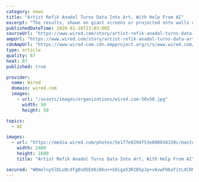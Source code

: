 ```yaml
---
category: news
title: "Artist Refik Anadol Turns Data Into Art, With Help From AI"
excerpt: "The results, shown on giant screens or projected onto walls or entire buildings, use data points in a kind of AI pointillism. Anadol explains his creative process in a new WIRED video. It features works including Machine Hallucination, a 360-degree video installation made from 10 million photos of New York. Anadol used machine learning to group ..."
publishedDateTime: 2020-01-16T13:03:00Z
sourceUrl: "https://www.wired.com/story/artist-refik-anadol-turns-data-art-help-ai/"
ampUrl: "https://www.wired.com/story/artist-refik-anadol-turns-data-art-help-ai/amp"
cdnAmpUrl: "https://www-wired-com.cdn.ampproject.org/c/s/www.wired.com/story/artist-refik-anadol-turns-data-art-help-ai/amp"
type: article
quality: 87
heat: 87
published: true

provider:
  name: Wired
  domain: wired.com
  images:
    - url: "/assets/images/organizations/wired.com-50x50.jpg"
      width: 50
      height: 50

topics:
  - AI

images:
  - url: "https://media.wired.com/photos/5e1f7e0294f53e000834150c/master/pass/Biz-AnadolInstall-DSC06728.jpg"
    width: 2400
    height: 1600
    title: "Artist Refik Anadol Turns Data Into Art, With Help From AI"

secured: "W0melnySlDLu8L9fg0sO5EX6i0ku++G9iga53RIB5pJp+v6vwFO6aTitLXCRRkWOE85xizakbspwiyekQQghuCu5a227DyNR+BF2M6inFLdT3KW4eyJvS6wdgoKsQ3hlynjDLM+d5Fl/3/J1SrBGcj+Mi7hDoLCfAmJzq7oau225HzsHk+Yl9tjv10zn5rb/wNtxzVKhfhZa3LQYSLxj0tfh9peyQrhFLwVnDg9vn2Hn+uq8k/lN1e/KJtSxdT0oqZ4coX2m9tekiFjvGBsUhKvbSWtBc4aJRSJfxpUGZUJBkEAglCR+qFiKwl0aGahb5ybkA79Y60lOm6gOrIW4wirjJBumq4Ky/JL7xSCQRmOn6Tk93TRh6EbqRSwd3Rx/j1ewPnpzJgNOXls66ssn5lCeJdZnARnBtSVEoebc6VyNDrsaGsMoesTvx6joDWfxUYWkMp/a0qgq6xeMQfE9mg==;4TDfKfogLmb/F9EpUdJkDA=="
---
```


